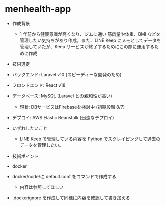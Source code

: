 # menhealth-app

- 作成背景

  - 1 年前から健康意識が高くなり、ジムに通い 筋肉量や体重、BMI などを管理したい気持ちがあり作成。また、LINE Keep にメモとしてデータを管理していたが、Keep サービスが終了するためにこの際に運用するために作成

- 技術選定
- バックエンド: Laravel v10 (スピーディーな開発のため)
- フロントエンド: React v18
- データベース: MySQL (Laravel との親和性が高い)
  - 現状: DBサービスはFirebaseを検討中 (初期段階 8/7)
- デプロイ: AWS Elastic Beanstalk (迅速なデプロイ)

- いずれしたいこと

  - LINE Keep で管理している内容を Python でスクレイピングして過去のデータを管理したい。

- 技術ポイント
- docker
- docker/node/に default.conf をコマンドで作成する
  - 内容は参照してほしい
- .dockerignore を作成して同様に内容を確認して書き加える
